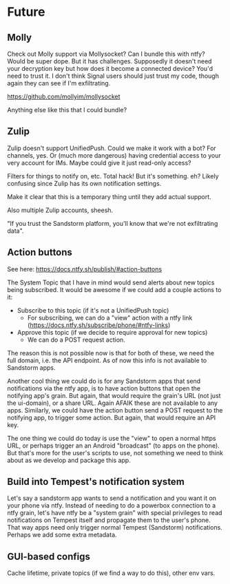 # Future

## Molly

Check out Molly support via Mollysocket? Can I bundle this with ntfy? Would be super dope. But it has challenges. Supposedly it doesn't need your decryption key but how does it become a connected device? You'd need to trust it. I don't think Signal users should just trust my code, though again they can see if I'm exfiltrating.

https://github.com/mollyim/mollysocket

Anything else like this that I could bundle?

## Zulip

Zulip doesn't support UnifiedPush. Could we make it work with a bot? For channels, yes. Or (much more dangerous) having credential access to your very account for IMs. Maybe could give it just read-only access?

Filters for things to notify on, etc. Total hack! But it's something. eh? Likely confusing since Zulip has its own notification settings.

Make it clear that this is a temporary thing until they add actual support.

Also multiple Zulip accounts, sheesh.

"If you trust the Sandstorm platform, you'll know that we're not exfiltrating data".

## Action buttons

See here: https://docs.ntfy.sh/publish/#action-buttons

The System Topic that I have in mind would send alerts about new topics being subscribed. It would be awesome if we could add a couple actions to it:

* Subscribe to this topic (if it's not a UnifiedPush topic)
	* For subscribing, we can do a "view" action with a ntfy link (https://docs.ntfy.sh/subscribe/phone/#ntfy-links)
* Approve this topic (if we decide to require approval for new topics)
	* We can do a POST request action.

The reason this is not possible now is that for both of these, we need the full domain, i.e. the API endpoint. As of now this info is not available to Sandstorm apps.

Another cool thing we could do is for any Sandstorm apps that send notifications via the ntfy app, is to have action buttons that open the notifying app's grain. But again, that would require the grain's URL (not just the ui-domain), or a share URL. Again AFAIK these are not available to any apps. Similarly, we could have the action button send a POST request to the notifying app, to trigger some action. But again, that would require an API key.

The one thing we could do today is use the "view" to open a normal https URL, or perhaps trigger an an Android "broadcast" (to apps on the phone). But that's more for the user's scripts to use, not something we need to think about as we develop and package this app.

## Build into Tempest's notification system

Let's say a sandstorm app wants to send a notification and you want it on your phone via ntfy. Instead of needing to do a powerbox connection to a ntfy grain, let's have ntfy be a "system grain" with special privileges to read notifications on Tempest itself and propagate them to the user's phone. That way apps need only trigger normal Tempest (Sandstorm) notifications. Perhaps we add some extra metadata.

## GUI-based configs

Cache lifetime, private topics (if we find a way to do this), other env vars.
